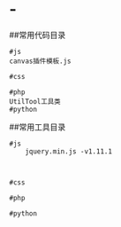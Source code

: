 # -
##常用代码目录

	#js
	canvas插件模板.js
	
	#css

	#php
	UtilTool工具类	
	#python


##常用工具目录

	#js
		jquery.min.js -v1.11.1



	#css

	#php

	#python
